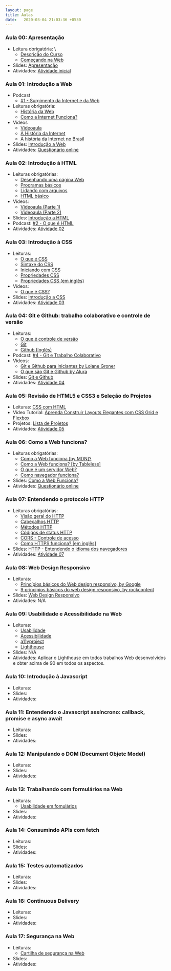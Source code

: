 ```yaml
---
layout: page
title: Aulas
date:   2020-03-04 21:03:36 +0530
---
```


### Aula 00: Apresentação 
- Leitura obrigatória: \
  - [Descrição do Curso](/) 
  - [Começando na Web](https://developer.mozilla.org/pt-BR/docs/Aprender/Getting_started_with_the_web)
- Slides: [Apresentação](/web-dev/slides/aula-00)
- Atividades: [Atividade inicial](/web-dev/atividades#atividade-1)

### Aula 01: Introdução a Web
- Podcast
  - [#1 - Surgimento da Internet e da Web](https://anchor.fm/babadodev/episodes/1---Surgimento-da-Internet-e-da-Web-egohdq)
- Leituras obrigatória: 
  - [História da Web](https://www.tecmundo.com.br/historia/1778-a-world-wide-web-completa-20-anos-conheca-como-ela-surgiu.htm)
  - [Como a Internet Funciona?](https://developer.mozilla.org/pt-BR/docs/Learn/Common_questions/Como_a_internet_funciona)
- Vídeos
  - [Videoaula](https://www.youtube.com/watch?v=2Z-9OAB9eLQ)
  - [A História da Internet](https://www.youtube.com/watch?v=pKxWPo73pX0)
  - [A história da Internet no Brasil](https://www.youtube.com/watch?v=k_inQhpKprg)
- Slides: [Introdução a Web](/web-dev/slides/aula-01)
- Atividades: [Questionário online](https://forms.gle/9n6yny931PTXfqbr9)

### Aula 02: Introdução à HTML
- Leituras obrigatórias:
  - [Desenhando uma página Web](https://developer.mozilla.org/pt-BR/docs/Aprender/Getting_started_with_the_web/com_que_seu_site_vai_parecer)
  - [Programas básicos](https://developer.mozilla.org/pt-BR/docs/Aprender/Getting_started_with_the_web/instalando_programas_basicos) 
  - [Lidando com arquivos](https://developer.mozilla.org/pt-BR/docs/Aprender/Getting_started_with_the_web/lidando_com_arquivos) 
  - [HTML básico](https://developer.mozilla.org/pt-BR/docs/Aprender/Getting_started_with_the_web/HTML_basico)
- Vídeos:
  - [Videoaula (Parte 1)](https://www.youtube.com/watch?v=WluzG6RN5qA)
  - [Videoaula (Parte 2)](https://www.youtube.com/watch?v=2w5ss6jwceA)
- Slides: [Introdução a HTML](/web-dev/slides/aula-02)
- Podcast: [#2 - O que é HTML](https://anchor.fm/babadodev/episodes/02---O-que--HTML-eiupjq)
- Atividades: [Atividade 02](/web-dev/atividades#atividade-2)

### Aula 03: Introdução à CSS
- Leituras:
  - [O que é CSS](https://developer.mozilla.org/pt-BR/docs/Learn/CSS/First_steps/O_que_e_CSS)
  - [Sintaxe do CSS](https://developer.mozilla.org/pt-BR/docs/Web/CSS/sintaxe)
  - [Iniciando com CSS](https://developer.mozilla.org/pt-BR/docs/Learn/CSS/First_steps/Iniciando)
  - [Propriedades CSS](https://developer.mozilla.org/pt-BR/docs/Web/CSS/CSS_Reference)
  - [Propriedades CSS (em inglês)](https://www.w3schools.com/css/default.asp)
- Vídeos:
  - [O que é CSS?](https://www.youtube.com/watch?v=229xfk3EEM8)
- Slides: [Introdução a CSS](/web-dev/slides/aula-03)
- Atividades: [Atividade 03](/web-dev/atividades#atividade-3)


### Aula 04: Git e Github: trabalho colaborativo e controle de versão
- Leituras:
  - <a href="https://www.atlassian.com/br/git/tutorials/what-is-version-control" target="_blank">O que é controle de versão</a>
  - <a href="https://engsoftmoderna.info/capAp.html" target="_blank">Git</a>
  - <a href="https://guides.github.com/activities/hello-world/" target="_blank">Github (Inglês)</a>
- Podcast: [#4 - Git e Trabalho Colaborativo](https://open.spotify.com/episode/28lVsU2OqtkdwmijazZdYt)
- Vídeos: 
  - <a href="https://www.youtube.com/watch?v=UMhskLXJuq4" target="_blank">Git e Github para iniciantes by Loiane Groner</a>
  - <a href="https://www.youtube.com/watch?v=P4BNi_yPehc" target="_blank">O que são Git e Github by Alura</a>
- Slides: <a href="/web-dev/slides/aula-04" target="_blank">Git e Github</a>
- Atividades:  [Atividade 04](/web-dev/atividades#atividade-4)

### Aula 05: Revisão de HTML5 e CSS3 e Seleção do Projetos
- Leituras: <a href="https://developer.mozilla.org/pt-BR/docs/Aprender/Getting_started_with_the_web/CSS_basico" target="_blank">CSS com HTML</a>
- Vídeo Tutorial: <a href="https://youtu.be/1mf4mZE9o_4" target="_blank">Aprenda Construir Layouts Elegantes com CSS Grid e Flexbox</a>
- Projetos: <a href="https://www.notion.so/jesielviana/Lista-de-Projetos-1ce9d965daff497181da7dd50c9f0d32" target="_blank">Lista de Projetos</a>
- Atividades: [Atividade 05](/web-dev/atividades#atividade-5)


### Aula 06: Como a Web funciona?
- Leituras obrigatórias: 
  - [Como a Web funciona [by MDN]?](https://developer.mozilla.org/pt-BR/docs/Aprender/Getting_started_with_the_web/Como_a_Web_funciona)
  - [Como a Web funciona? [by Tableless]](https://tableless.com.br/como-funciona-internet-e-world-wide-web/)
  - [O que é um servidor Web?](https://developer.mozilla.org/pt-BR/docs/Learn/Common_questions/o_que_e_um_web_server)
  - [Como navegador funciona?](https://www.html5rocks.com/pt/tutorials/internals/howbrowserswork/)
- Slides: <a href="https://docs.google.com/presentation/d/1BzgZoTPmfnv7n9x596fkt3Q8UU4K0zv0wlP1Isx5Noc/edit?usp=sharing" target="_blank">Como a Web Funciona?</a>
- Atividades: [Questionário online](https://forms.gle/jsrEtxNtrJSZYFxAA)

### Aula 07: Entendendo o protocolo HTTP
- Leituras obrigatórias:
  - [Visão geral do HTTP](https://developer.mozilla.org/pt-BR/docs/Web/HTTP/Overview)
  - [Cabeçalhos HTTP](https://developer.mozilla.org/pt-BR/docs/Web/HTTP/Headers)
  - [Métodos HTTP](https://developer.mozilla.org/pt-BR/docs/Web/HTTP/Methods)
  - [Códigos de status HTTP](https://developer.mozilla.org/en-US/docs/Web/HTTP/Status)
  - [CORS - Controle de acesso](https://developer.mozilla.org/pt-BR/docs/Web/HTTP/Controle_Acesso_CORS)
  - [Como HTTPS funciona? [em inglês]](https://howhttps.works/)
- Slides: <a href="https://docs.google.com/presentation/d/1zQ94cEa-pbps2dzfTDRVEKUzZh9W9tI1TYOoEGtoRsU/edit?usp=sharing" target="_blank">HTTP - Entendendo o idioma dos navegadores</a>
- Atividades: [Atividade 07](/web-dev/atividades#atividade-7)

### Aula 08: Web Design Responsivo
- Leituras:
  - <a href="https://developers.google.com/web/fundamentals/design-and-ux/responsive?hl=pt-br" target="_blank">Princípios básicos do Web design responsivo, by Google</a>
  - <a href="https://rockcontent.com/br/blog/web-design-responsivo/" target="_blank">9 princípios básicos do web design responsivo, by rockcontent</a>
- Slides:
<a href="https://docs.google.com/presentation/d/1q8VhNcY-ac0vJUEN5vv6ven3uI-7ASBkRm2LKiJyrKg/edit?usp=sharing" target="_blank">Web Design Responsivo</a>
- Atividades: N/A

### Aula 09: Usabilidade e Acessibilidade na Web
<ul>
  <li>Leituras:
    <ul>
      <li><a target="_blank" href="https://ux.sapo.pt/usabilidade/web/introducao/">Usabilidade</a></li>
      <li><a target="_blank" href="https://ux.sapo.pt/acessibilidade/">Acessibilidade</a></li>
      <li><a target="_blank" href="https://www.a11yproject.com/">a11yproject</a></li>
      <li><a target="_blank" href="https://developers.google.com/web/tools/lighthouse">Lighthouse</a></li>
    </ul>
  </li>
  <li>Slides: N/A</li>
  <li>Atividades: Aplicar o Lighthouse em todos trabalhos Web desenvolvidos e obter acima de 90 em todos os aspectos.</li>
</ul>

### Aula 10: Introdução à Javascript
- Leituras:
- Slides:
- Atividades:

### Aula 11: Entendendo o Javascript assíncrono: callback, promise e async await
- Leituras:
- Slides:
- Atividades:

### Aula 12: Manipulando o DOM (Document Objetc Model)
- Leituras:
- Slides:
- Atividades:

### Aula 13: Trabalhando com formulários na Web
- Leituras:
  - [Usabilidade em fomulários](https://ux.sapo.pt/usabilidade/web/formularios/)
- Slides:
- Atividades:

### Aula 14: Consumindo APIs com fetch
- Leituras:
- Slides:
- Atividades:

### Aula 15: Testes automatizados
- Leituras:
- Slides:
- Atividades:

### Aula 16: Continuous Delivery
- Leituras:
- Slides:
- Atividades:

### Aula 17: Segurança na Web
- Leituras:
  - [Cartilha de segurança na Web](https://cartilha.cert.br/)
- Slides:
- Atividades: